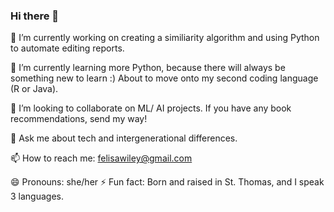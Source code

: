 ### Hi there 👋


🔭 I’m currently working on creating a similiarity algorithm and using Python to automate editing reports.

🌱 I’m currently learning more Python, because there will always be something new to learn :) About to move onto my second coding language (R or Java).

👯 I’m looking to collaborate on ML/ AI projects. If you have any book recommendations, send my way!

💬 Ask me about tech and intergenerational differences.

📫 How to reach me: felisawiley@gmail.com

😄 Pronouns: she/her
⚡ Fun fact: Born and raised in St. Thomas, and I speak 3 languages.

